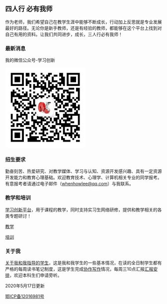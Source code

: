 ## 四人行 必有我师 ##

作为老师，我们希望自己在教学生涯中能够不断成长，行动加上反思就是专业发展最好的路径。无论你是新手教师，还是有经验的教师，都能够在这个平台上找到对自己有用的资料。让我们共同进步，成长，三人行必有我师！

### 最新消息 ###

我的微信公众号-学习创新

![学习创新](e-instruction.jpg)

### 招生要求

勤奋刻苦、热爱研究、对教学媒体、学习与认知、资源开发感兴趣、具有一定资源开发能力和教育心理基础。欢迎教育技术、心理学、计算机相关专业的同学报考。有意报考者请通过电子邮件（whenhowlee@qq.com）与我联系。

### 教学和培训 ###

[学习创新平台](http://atutor.cn/)，用于课程的教学，同时支持实习生网络研修，提供和教学相关的各类专题研讨！

[教学](http://4instructor.com/#!teaching.md)

[培训](http://4instructor.com/#!training.md)

### 关于我 ###

[关于我和我指导的学生](http://4instructor.com/#!about.md)，这是我和我学生的一些基本情况，在读的全日制学生都有严格的每周读书笔记制度，这是学生完成[协作写作](http://4instructor.com/#!jianshu.md)情况，每周三10点汇报[汇报安排](http://4instructor.com/#!huibao.md)，欢迎本科生们申请旁听。


2020年5月17日更新

[鄂ICP备12016981号](http://www.miitbeian.gov.cn/) 
